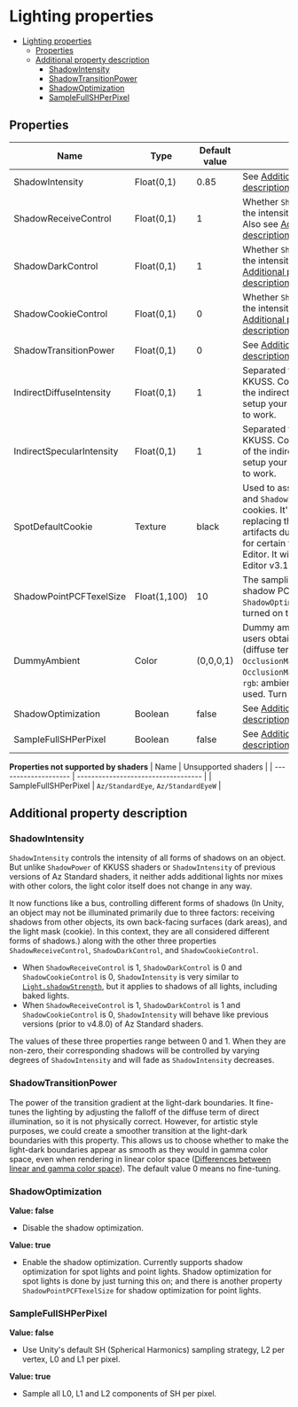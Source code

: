 # Lighting properties

- [Lighting properties](#lighting-properties)
  - [Properties](#properties)
  - [Additional property description](#additional-property-description)
    - [ShadowIntensity](#shadowintensity)
    - [ShadowTransitionPower](#shadowtransitionpower)
    - [ShadowOptimization](#shadowoptimization)
    - [SampleFullSHPerPixel](#samplefullshperpixel)

## Properties
| Name                      | Type         | Default value | Description                                                                                                                                                                                                                                                                             |
| ------------------------- | ------------ | ------------- | --------------------------------------------------------------------------------------------------------------------------------------------------------------------------------------------------------------------------------------------------------------------------------------- |
| ShadowIntensity           | Float(0,1)   | 0.85          | See [Additional property description/ShadowIntensity](#shadowintensity).                                                                                                                                                                                                                |
| ShadowReceiveControl      | Float(0,1)   | 1             | Whether `ShadowIntensity` controls the intensity of received shadows. Also see [Additional property description/ShadowIntensity](#shadowintensity).                                                                                                                                     |
| ShadowDarkControl         | Float(0,1)   | 1             | Whether `ShadowIntensity` controls the intensity of dark areas. Also see [Additional property description/ShadowIntensity](#shadowintensity).                                                                                                                                           |
| ShadowCookieControl       | Float(0,1)   | 0             | Whether `ShadowIntensity` controls the intensity of light masks. Also see [Additional property description/ShadowIntensity](#shadowintensity).                                                                                                                                          |
| ShadowTransitionPower     | Float(0,1)   | 0             | See [Additional property description/ShadowTransitionPower](#shadowtransitionpower).                                                                                                                                                                                                    |
| IndirectDiffuseIntensity  | Float(0,1)   | 1             | Separated from `Occlusion` of KKUSS. Controls the diffuse term of the indirect lighting. You should setup your own indirect lights for it to work.                                                                                                                                      |
| IndirectSpecularIntensity | Float(0,1)   | 1             | Separated from `Occlusion` of KKUSS. Controls the specular term of the indirect lighting. You should setup your own indirect lights for it to work.                                                                                                                                     |
| SpotDefaultCookie         | Texture      | black         | Used to assist `ShadowCookieControl` and `ShadowIntensity` with spot light cookies. It's best not to touch it, as replacing the texture may cause artifacts due to the lack of support for certain features in Material Editor. It will be hidden in Material Editor v3.10.0 and later. |
| ShadowPointPCFTexelSize   | Float(1,100) | 10            | The sampling radius of point light shadow PCF filter. `ShadowOptimization` needs to be turned on to work.                                                                                                                                                                               |
| DummyAmbient              | Color        | (0,0,0,1)     | Dummy ambient light setting, helps users obtain fake indirect lighting (diffuse term) and enables `OcclusionMap` and `OcclusionMapDetail(2)` to function. `rgb`: ambient light color, `alpha`: not used. Turn this off by setting (0,0,0).                                              |
| ShadowOptimization        | Boolean      | false         | See [Additional property description/ShadowOptimization](#shadowoptimization).                                                                                                                                                                                                          |
| SampleFullSHPerPixel      | Boolean      | false         | See [Additional property description/SampleFullSHPerPixel](#samplefullshperpixel).                                                                                                                                                                                                      |

**Properties not supported by shaders**
| Name                 | Unsupported shaders                 |
| -------------------- | ----------------------------------- |
| SampleFullSHPerPixel | `Az/StandardEye`, `Az/StandardEyeW` |

## Additional property description
### ShadowIntensity
`ShadowIntensity` controls the intensity of all forms of shadows on an object. But unlike `ShadowPower` of KKUSS shaders or `ShadowIntensity` of previous versions of Az Standard shaders, it neither adds additional lights nor mixes with other colors, the light color itself does not change in any way.

It now functions like a bus, controlling different forms of shadows (In Unity, an object may not be illuminated primarily due to three factors: receiving shadows from other objects, its own back-facing surfaces (dark areas), and the light mask (cookie). In this context, they are all considered different forms of shadows.) along with the other three properties `ShadowReceiveControl`, `ShadowDarkControl`, and `ShadowCookieControl`.

- When `ShadowReceiveControl` is 1, `ShadowDarkControl` is 0 and `ShadowCookieControl` is 0, `ShadowIntensity` is very similar to [`Light.shadowStrength`](https://docs.unity3d.com/ScriptReference/Light-shadowStrength.html), but it applies to shadows of all lights, including baked lights.
- When `ShadowReceiveControl` is 1, `ShadowDarkControl` is 1 and `ShadowCookieControl` is 0, `ShadowIntensity` will behave like previous versions (prior to v4.8.0) of Az Standard shaders.
 
The values of these three properties range between 0 and 1. When they are non-zero, their corresponding shadows will be controlled by varying degrees of `ShadowIntensity` and will fade as `ShadowIntensity` decreases.

### ShadowTransitionPower
The power of the transition gradient at the light-dark boundaries. It fine-tunes the lighting by adjusting the falloff of the diffuse term of direct illumination, so it is not physically correct. However, for artistic style purposes, we could create a smoother transition at the light-dark boundaries with this property. This allows us to choose whether to make the light-dark boundaries appear as smooth as they would in gamma color space, even when rendering in linear color space ([Differences between linear and gamma color space](https://docs.unity3d.com/2019.4/Documentation/Manual/LinearRendering-LinearOrGammaWorkflow.html)). The default value 0 means no fine-tuning.

### ShadowOptimization
**Value: false**  
- Disable the shadow optimization.

**Value: true**
- Enable the shadow optimization. Currently supports shadow optimization for spot lights and point lights. Shadow optimization for spot lights is done by just turning this on; and there is another property `ShadowPointPCFTexelSize` for shadow optimization for point lights.

### SampleFullSHPerPixel
**Value: false**
- Use Unity's default SH (Spherical Harmonics) sampling strategy, L2 per vertex, L0 and L1 per pixel.

**Value: true**
- Sample all L0, L1 and L2 components of SH per pixel.